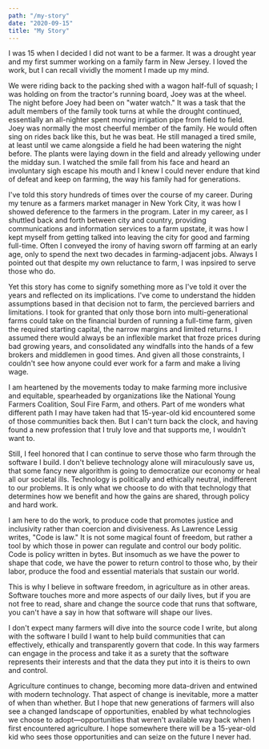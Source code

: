 ```yaml
---
path: "/my-story"
date: "2020-09-15"
title: "My Story"
---
```


I was 15 when I decided I did not want to be a farmer. It was a drought year and my first summer working on a family farm in New Jersey. I loved the work, but I can recall vividly the moment I made up my mind.

We were riding back to the packing shed with a wagon half-full of squash; I was holding on from the tractor's running board, Joey was at the wheel. The night before Joey had been on "water watch." It was a task that the adult members of the family took turns at while the drought continued, essentially an all-nighter spent moving irrigation pipe from field to field. Joey was normally the most cheerful member of the family. He would often sing on rides back like this, but he was beat. He still managed a tired smile, at least until we came alongside a field he had been watering the night before. The plants were laying down in the field and already yellowing under the midday sun. I watched the smile fall from his face and heard an involuntary sigh escape his mouth and I knew I could never endure that kind of defeat and keep on farming, the way his family had for generations.

I've told this story hundreds of times over the course of my career. During my tenure as a farmers market manager in New York City, it was how I showed deference to the farmers in the program. Later in my career, as I shuttled back and forth between city and country, providing communications and information services to a farm upstate, it was how I kept myself from getting talked into leaving the city for good and farming full-time. Often I conveyed the irony of having sworn off farming at an early age, only to spend the next two decades in farming-adjacent jobs. Always I pointed out that despite my own reluctance to farm, I was inpsired to serve those who do.

Yet this story has come to signify something more as I've told it over the years and reflected on its implications. I've come to understand the hidden assumptions based in that decision not to farm, the percieved barriers and limitations. I took for granted that only those born into multi-generational farms could take on the financial burden of running a full-time farm, given the required starting capital, the narrow margins and limited returns. I assumed there would always be an inflexible market that froze prices during bad growing years, and consolidated any windfalls into the hands of a few brokers and middlemen in good times. And given all those constraints, I couldn't see how anyone could ever work for a farm and make a living wage.

I am heartened by the movements today to make farming more inclusive and equitable, spearheaded by organizations like the National Young Farmers Coalition, Soul Fire Farm, and others. Part of me wonders what different path I may have taken had that 15-year-old kid encountered some of those communities back then. But I can't turn back the clock, and having found a new profession that I truly love and that supports me, I wouldn't want to.

Still, I feel honored that I can continue to serve those who farm through the software I build. I don't believe technology alone will miraculously save us, that some fancy new algorithm is going to democratize our economy or heal all our societal ills. Technology is politically and ethically neutral, indifferent to our problems. It is only what we choose to do with that technology that determines how we benefit and how the gains are shared, through policy and hard work.

I am here to do the work, to produce code that promotes justice and inclusivity rather than coercion and divisiveness. As Lawrence Lessig writes, "Code is law." It is not some magical fount of freedom, but rather a tool by which those in power can regulate and control our body politic. Code is policy written in bytes. But insomuch as we have the power to shape that code, we have the power to return control to those who, by their labor, produce the food and essential materials that sustain our world.

This is why I believe in software freedom, in agriculture as in other areas. Software touches more and more aspects of our daily lives, but if you are not free to read, share and change the source code that runs that software, you can't have a say in how that software will shape our lives.

I don't expect many farmers will dive into the source code I write, but along with the software I build I want to help build communities that can effectively, ethically and transparently govern that code. In this way farmers can engage in the process and take it as a surety that the software represents their interests and that the data they put into it is theirs to own and control.

Agriculture continues to change, becoming more data-driven and entwined with modern technology. That aspect of change is inevitable, more a matter of when than whether. But I hope that new generations of farmers will also see a changed landscape of opportunities, enabled by what technologies we choose to adopt&mdash;opportunities that weren't available way back when I first encountered agriculture. I hope somewhere there will be a 15-year-old kid who sees those opportunities and can seize on the future I never had.
